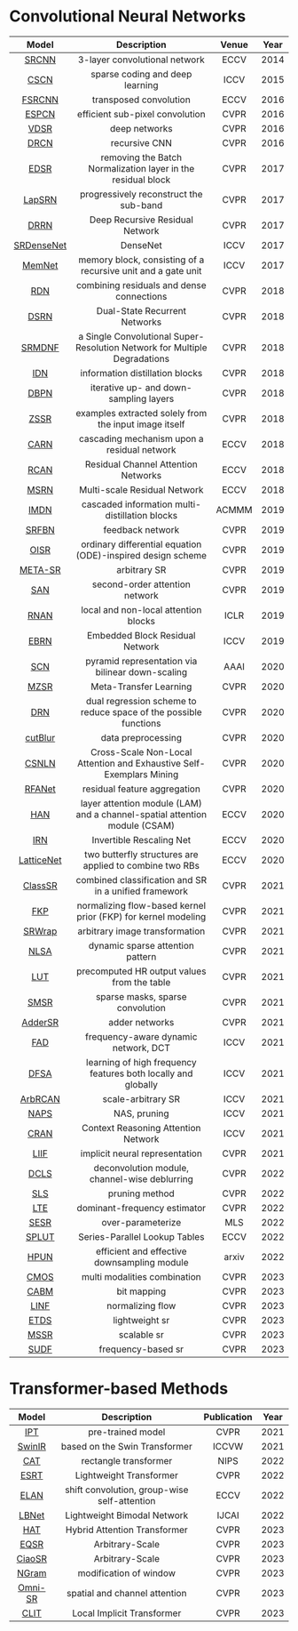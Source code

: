 # Convolutional Neural Networks
Model | Description | Venue | Year
:-:|:-:|:-:|:-:
[SRCNN](https://ieeexplore.ieee.org/abstract/document/7115171)|3-layer convolutional network|ECCV|2014
[CSCN](https://openaccess.thecvf.com/content_iccv_2015/papers/Wang_Deep_Networks_for_ICCV_2015_paper.pdf)|sparse coding and deep learning|ICCV|2015
[FSRCNN](https://link.springer.com/content/pdf/10.1007/978-3-319-46475-6_25.pdf)|transposed convolution|ECCV|2016
[ESPCN](https://www.cv-foundation.org/openaccess/content_cvpr_2016/papers/Shi_Real-Time_Single_Image_CVPR_2016_paper.pdf)|efficient sub-pixel convolution|CVPR|2016
[VDSR](https://openaccess.thecvf.com/content_cvpr_2016/papers/Kim_Accurate_Image_Super-Resolution_CVPR_2016_paper.pdf)|deep networks|CVPR|2016
[DRCN](https://www.cv-foundation.org/openaccess/content_cvpr_2016/papers/Kim_Deeply-Recursive_Convolutional_Network_CVPR_2016_paper.pdf)|recursive CNN|CVPR|2016
[EDSR](https://openaccess.thecvf.com/content_cvpr_2017_workshops/w12/papers/Lim_Enhanced_Deep_Residual_CVPR_2017_paper.pdf)|removing the Batch Normalization layer in the residual block|CVPR|2017
[LapSRN](https://openaccess.thecvf.com/content_cvpr_2017/papers/Lai_Deep_Laplacian_Pyramid_CVPR_2017_paper.pdf)|progressively reconstruct the sub-band|CVPR|2017
[DRRN]( https://openaccess.thecvf.com/content_cvpr_2017/papers/Tai_Image_Super-Resolution_via_CVPR_2017_paper.pdf)|Deep Recursive Residual Network|CVPR|2017
[SRDenseNet](https://openaccess.thecvf.com/content_ICCV_2017/papers/Tong_Image_Super-Resolution_Using_ICCV_2017_paper.pdf)|DenseNet|ICCV|2017
[MemNet](https://openaccess.thecvf.com/content_ICCV_2017/papers/Tai_MemNet_A_Persistent_ICCV_2017_paper.pdf)|memory block, consisting of a recursive unit and a gate unit|ICCV|2017
[RDN](https://openaccess.thecvf.com/content_cvpr_2018/papers/Zhang_Residual_Dense_Network_CVPR_2018_paper.pdf)|combining residuals and dense connections|CVPR|2018
[DSRN](https://openaccess.thecvf.com/content_cvpr_2018/papers/Han_Image_Super-Resolution_via_CVPR_2018_paper.pdf)|Dual-State Recurrent Networks|CVPR|2018
[SRMDNF](https://openaccess.thecvf.com/content_cvpr_2018/papers/Zhang_Learning_a_Single_CVPR_2018_paper.pdf)|a Single Convolutional Super-Resolution Network for Multiple Degradations|CVPR|2018
[IDN](https://openaccess.thecvf.com/content_cvpr_2018/papers/Hui_Fast_and_Accurate_CVPR_2018_paper.pdf)|information distillation blocks|CVPR|2018|
[DBPN](https://openaccess.thecvf.com/content_cvpr_2018/papers/Haris_Deep_Back-Projection_Networks_CVPR_2018_paper.pdf)|iterative up- and down- sampling layers|CVPR|2018
[ZSSR](https://openaccess.thecvf.com/content_cvpr_2018/papers/Shocher_Zero-Shot_Super-Resolution_Using_CVPR_2018_paper.pdf)|examples extracted solely from the input image itself|CVPR|2018
[CARN](https://openaccess.thecvf.com/content_ECCV_2018/papers/Namhyuk_Ahn_Fast_Accurate_and_ECCV_2018_paper.pdf)|cascading mechanism upon a residual network|ECCV|2018
[RCAN](https://www.ecva.net/papers/eccv_2018/papers_ECCV/papers/Yulun_Zhang_Image_Super-Resolution_Using_ECCV_2018_paper.pdf)|Residual Channel Attention Networks|ECCV|2018
[MSRN](https://www.ecva.net/papers/eccv_2018/papers_ECCV/papers/Juncheng_Li_Multi-scale_Residual_Network_ECCV_2018_paper.pdf)|Multi-scale Residual Network|ECCV|2018
[IMDN](https://dl.acm.org/doi/pdf/10.1145/3343031.3351084)|cascaded information multi-distillation blocks|ACMMM|2019
[SRFBN](https://openaccess.thecvf.com/content_CVPR_2019/papers/Li_Feedback_Network_for_Image_Super-Resolution_CVPR_2019_paper.pdf)|feedback network|CVPR|2019
[OISR](https://openaccess.thecvf.com/content_CVPR_2019/papers/He_ODE-Inspired_Network_Design_for_Single_Image_Super-Resolution_CVPR_2019_paper.pdf)|ordinary differential equation (ODE)-inspired design scheme|CVPR|2019
[META-SR](https://openaccess.thecvf.com/content_CVPR_2019/papers/Hu_Meta-SR_A_Magnification-Arbitrary_Network_for_Super-Resolution_CVPR_2019_paper.pdf)|arbitrary SR|CVPR|2019
[SAN](https://openaccess.thecvf.com/content_CVPR_2019/papers/Dai_Second-Order_Attention_Network_for_Single_Image_Super-Resolution_CVPR_2019_paper.pdf)|second-order attention network|CVPR|2019
[RNAN](https://arxiv.org/pdf/1903.10082.pdf)|local and non-local attention blocks|ICLR|2019
[EBRN](https://openaccess.thecvf.com/content_ICCV_2019/papers/Qiu_Embedded_Block_Residual_Network_A_Recursive_Restoration_Model_for_Single-Image_ICCV_2019_paper.pdf)|Embedded Block Residual Network|ICCV|2019
[SCN](https://ojs.aaai.org/index.php/AAAI/article/view/6706/6560)|pyramid representation via bilinear down-scaling|AAAI|2020
[MZSR](https://openaccess.thecvf.com/content_CVPR_2020/papers/Soh_Meta-Transfer_Learning_for_Zero-Shot_Super-Resolution_CVPR_2020_paper.pdf)|Meta-Transfer Learning|CVPR|2020
[DRN](https://openaccess.thecvf.com/content_CVPR_2020/papers/Guo_Closed-Loop_Matters_Dual_Regression_Networks_for_Single_Image_Super-Resolution_CVPR_2020_paper.pdf)|dual regression scheme to reduce space of the possible functions|CVPR|2020
[cutBlur](https://openaccess.thecvf.com/content_CVPR_2020/papers/Yoo_Rethinking_Data_Augmentation_for_Image_Super-resolution_A_Comprehensive_Analysis_and_CVPR_2020_paper.pdf)|data preprocessing|CVPR|2020
[CSNLN](https://openaccess.thecvf.com/content_CVPR_2020/papers/Mei_Image_Super-Resolution_With_Cross-Scale_Non-Local_Attention_and_Exhaustive_Self-Exemplars_Mining_CVPR_2020_paper.pdf)| Cross-Scale Non-Local Attention and Exhaustive Self-Exemplars Mining|CVPR|2020
[RFANet](https://openaccess.thecvf.com/content_CVPR_2020/papers/Liu_Residual_Feature_Aggregation_Network_for_Image_Super-Resolution_CVPR_2020_paper.pdf)|residual feature aggregation|CVPR|2020
[HAN](https://link.springer.com/content/pdf/10.1007/978-3-030-58610-2_12.pdf)|layer attention module (LAM) and a channel-spatial attention module (CSAM)|ECCV|2020
[IRN](https://link.springer.com/content/pdf/10.1007/978-3-030-58452-8_8.pdf)|Invertible Rescaling Net|ECCV|2020
[LatticeNet](https://link.springer.com/content/pdf/10.1007/978-3-030-58542-6_17.pdf)|two butterfly structures are applied to combine two RBs|ECCV|2020
[ClassSR](https://openaccess.thecvf.com/content/CVPR2021/papers/Kong_ClassSR_A_General_Framework_to_Accelerate_Super-Resolution_Networks_by_Data_CVPR_2021_paper.pdf)|combined classification and SR in a unified framework|CVPR|2021
[FKP](https://openaccess.thecvf.com/content/CVPR2021/papers/Liang_Flow-Based_Kernel_Prior_With_Application_to_Blind_Super-Resolution_CVPR_2021_paper.pdf)|normalizing flow-based kernel prior (FKP) for kernel modeling|CVPR|2021
[SRWrap](https://openaccess.thecvf.com/content/CVPR2021/papers/Son_SRWarp_Generalized_Image_Super-Resolution_under_Arbitrary_Transformation_CVPR_2021_paper.pdf)|arbitrary image transformation|CVPR|2021
[NLSA](https://openaccess.thecvf.com/content/CVPR2021/papers/Mei_Image_Super-Resolution_With_Non-Local_Sparse_Attention_CVPR_2021_paper.pdf)|dynamic sparse attention pattern|CVPR|2021
[LUT](https://openaccess.thecvf.com/content/CVPR2021/papers/Jo_Practical_Single-Image_Super-Resolution_Using_Look-Up_Table_CVPR_2021_paper.pdf)|precomputed HR output values from the table|CVPR|2021
[SMSR](https://openaccess.thecvf.com/content/CVPR2021/papers/Wang_Exploring_Sparsity_in_Image_Super-Resolution_for_Efficient_Inference_CVPR_2021_paper.pdf)|sparse masks, sparse convolution|CVPR|2021
[AdderSR](https://openaccess.thecvf.com/content/CVPR2021/papers/Song_AdderSR_Towards_Energy_Efficient_Image_Super-Resolution_CVPR_2021_paper.pdf)|adder networks|CVPR|2021
[FAD](https://openaccess.thecvf.com/content/ICCV2021/papers/Xie_Learning_Frequency-Aware_Dynamic_Network_for_Efficient_Super-Resolution_ICCV_2021_paper.pdf)|frequency-aware dynamic network, DCT|ICCV|2021
[DFSA](https://openaccess.thecvf.com/content/ICCV2021/papers/Magid_Dynamic_High-Pass_Filtering_and_Multi-Spectral_Attention_for_Image_Super-Resolution_ICCV_2021_paper.pdf)|learning of high frequency features both locally and globally|ICCV|2021
[ArbRCAN](https://openaccess.thecvf.com/content/ICCV2021/papers/Wang_Learning_a_Single_Network_for_Scale-Arbitrary_Super-Resolution_ICCV_2021_paper.pdf)|scale-arbitrary SR|ICCV|2021
[NAPS](https://openaccess.thecvf.com/content/ICCV2021/papers/Zhan_Achieving_On-Mobile_Real-Time_Super-Resolution_With_Neural_Architecture_and_Pruning_Search_ICCV_2021_paper.pdf)|NAS, pruning|ICCV|2021
[CRAN](https://openaccess.thecvf.com/content/ICCV2021/papers/Zhang_Context_Reasoning_Attention_Network_for_Image_Super-Resolution_ICCV_2021_paper.pdf)|Context Reasoning Attention Network|ICCV|2021
[LIIF](https://openaccess.thecvf.com/content/CVPR2021/papers/Chen_Learning_Continuous_Image_Representation_With_Local_Implicit_Image_Function_CVPR_2021_paper.pdf)|implicit neural representation|CVPR|2021
[DCLS](https://openaccess.thecvf.com/content/CVPR2022/papers/Luo_Deep_Constrained_Least_Squares_for_Blind_Image_Super-Resolution_CVPR_2022_paper.pdf)|deconvolution module, channel-wise deblurring|CVPR|2022
[SLS](https://openaccess.thecvf.com/content/CVPR2022/papers/Oh_Attentive_Fine-Grained_Structured_Sparsity_for_Image_Restoration_CVPR_2022_paper.pdf)|pruning method|CVPR|2022
[LTE](https://openaccess.thecvf.com/content/CVPR2022/papers/Lee_Local_Texture_Estimator_for_Implicit_Representation_Function_CVPR_2022_paper.pdf)|dominant-frequency estimator|CVPR|2022
[SESR](https://proceedings.mlsys.org/paper/2022/file/ac627ab1ccbdb62ec96e702f07f6425b-Paper.pdf)|over-parameterize|MLS|2022
[SPLUT](https://arxiv.org/pdf/2207.12987.pdf)|Series-Parallel Lookup Tables|ECCV|2022
[HPUN](https://arxiv.org/pdf/2203.08921.pdf)|efficient and effective downsampling module|arxiv|2022
[CMOS](https://openaccess.thecvf.com/content/CVPR2023/papers/Chen_Better_CMOS_Produces_Clearer_Images_Learning_Space-Variant_Blur_Estimation_for_CVPR_2023_paper.pdf)|multi modalities combination|CVPR|2023
[CABM](https://openaccess.thecvf.com/content/CVPR2023/papers/Tian_CABM_Content-Aware_Bit_Mapping_for_Single_Image_Super-Resolution_Network_With_CVPR_2023_paper.pdf)|bit mapping|CVPR|2023
[LINF](https://openaccess.thecvf.com/content/CVPR2023/papers/Yao_Local_Implicit_Normalizing_Flow_for_Arbitrary-Scale_Image_Super-Resolution_CVPR_2023_paper.pdf)|normalizing flow|CVPR|2023
[ETDS](https://openaccess.thecvf.com/content/CVPR2023/papers/Chao_Equivalent_Transformation_and_Dual_Stream_Network_Construction_for_Mobile_Image_CVPR_2023_paper.pdf)|lightweight sr|CVPR|2023
[MSSR](https://openaccess.thecvf.com/content/CVPR2023/papers/Lin_Memory-Friendly_Scalable_Super-Resolution_via_Rewinding_Lottery_Ticket_Hypothesis_CVPR_2023_paper.pdf)|scalable sr|CVPR|2023
[SUDF](https://openaccess.thecvf.com/content/CVPR2023/papers/Liu_Spectral_Bayesian_Uncertainty_for_Image_Super-Resolution_CVPR_2023_paper.pdf)|frequency-based sr|CVPR|2023

# Transformer-based Methods  
Model | Description | Publication | Year
:-:|:-:|:-:|:-:
[IPT](https://openaccess.thecvf.com/content/CVPR2021/papers/Chen_Pre-Trained_Image_Processing_Transformer_CVPR_2021_paper.pdf)|pre-trained model|CVPR|2021
[SwinIR](https://openaccess.thecvf.com/content/ICCV2021W/AIM/papers/Liang_SwinIR_Image_Restoration_Using_Swin_Transformer_ICCVW_2021_paper.pdf)|based on the Swin Transformer|ICCVW|2021
[CAT](https://arxiv.org/pdf/2211.13654.pdf)|rectangle transformer|NIPS|2022
[ESRT](https://openaccess.thecvf.com/content/CVPR2022W/NTIRE/papers/Lu_Transformer_for_Single_Image_Super-Resolution_CVPRW_2022_paper.pdf)|Lightweight Transformer|CVPR|2022
[ELAN](https://arxiv.org/pdf/2203.06697.pdf)|shift convolution, group-wise self-attention|ECCV|2022
[LBNet](https://arxiv.org/pdf/2204.13286.pdf)|Lightweight Bimodal Network|IJCAI|2022
[HAT](https://arxiv.org/pdf/2205.04437.pdf)|Hybrid Attention Transformer|CVPR|2023
[EQSR](https://openaccess.thecvf.com/content/CVPR2023/papers/Wang_Deep_Arbitrary-Scale_Image_Super-Resolution_via_Scale-Equivariance_Pursuit_CVPR_2023_paper.pdf)|Arbitrary-Scale|CVPR|2023
[CiaoSR](https://openaccess.thecvf.com/content/CVPR2023/papers/Cao_CiaoSR_Continuous_Implicit_Attention-in-Attention_Network_for_Arbitrary-Scale_Image_Super-Resolution_CVPR_2023_paper.pdf)|Arbitrary-Scale|CVPR|2023
[NGram](https://openaccess.thecvf.com/content/CVPR2023/papers/Wang_Compression-Aware_Video_Super-Resolution_CVPR_2023_paper.pdf)|modification of window|CVPR|2023
[Omni-SR](https://openaccess.thecvf.com/content/CVPR2023/papers/Wang_Omni_Aggregation_Networks_for_Lightweight_Image_Super-Resolution_CVPR_2023_paper.pdf)|spatial and channel attention|CVPR|2023
[CLIT](https://openaccess.thecvf.com/content/CVPR2023/papers/Chen_Cascaded_Local_Implicit_Transformer_for_Arbitrary-Scale_Super-Resolution_CVPR_2023_paper.pdf)|Local Implicit Transformer|CVPR|2023